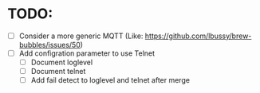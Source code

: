 # TODO:

- [ ] Consider a more generic MQTT (Like: https://github.com/lbussy/brew-bubbles/issues/50)
- [ ] Add configration parameter to use Telnet
    - [ ] Document loglevel
    - [ ] Document telnet
    - [ ] Add fail detect to loglevel and telnet after merge
